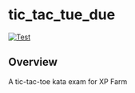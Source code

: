 # tic_tac_tue_due

[![Test](https://github.com/petereon/tic-tac-toe-due/actions/workflows/python-test.yml/badge.svg)](https://github.com/petereon/tic-tac-toe-due/actions/workflows/python-test.yml)

## Overview

A tic-tac-toe kata exam for XP Farm

